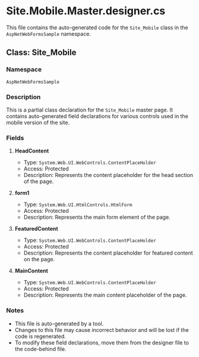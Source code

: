 # Site.Mobile.Master.designer.cs

This file contains the auto-generated code for the `Site_Mobile` class in the `AspNetWebFormsSample` namespace.

## Class: Site_Mobile

### Namespace
`AspNetWebFormsSample`

### Description
This is a partial class declaration for the `Site_Mobile` master page. It contains auto-generated field declarations for various controls used in the mobile version of the site.

### Fields

1. **HeadContent**
   - Type: `System.Web.UI.WebControls.ContentPlaceHolder`
   - Access: Protected
   - Description: Represents the content placeholder for the head section of the page.

2. **form1**
   - Type: `System.Web.UI.HtmlControls.HtmlForm`
   - Access: Protected
   - Description: Represents the main form element of the page.

3. **FeaturedContent**
   - Type: `System.Web.UI.WebControls.ContentPlaceHolder`
   - Access: Protected
   - Description: Represents the content placeholder for featured content on the page.

4. **MainContent**
   - Type: `System.Web.UI.WebControls.ContentPlaceHolder`
   - Access: Protected
   - Description: Represents the main content placeholder of the page.

### Notes
- This file is auto-generated by a tool.
- Changes to this file may cause incorrect behavior and will be lost if the code is regenerated.
- To modify these field declarations, move them from the designer file to the code-behind file.